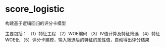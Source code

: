 # score_logistic
构建基于逻辑回归的评分卡模型


主要包括：
  （1）特征工程
  （2）WOE编码
  （3）IV值计算及特征筛选
  （4）特征WOE化
  （5）评分卡建模，输入筛选后的特征的属性值，自动得出评分结果
